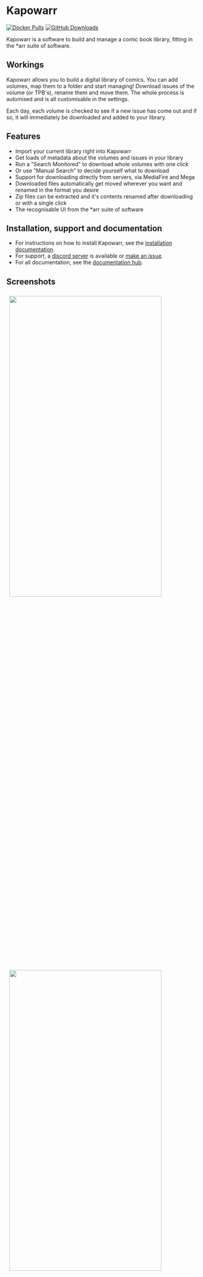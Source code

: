# Kapowarr

[![Docker Pulls](https://img.shields.io/docker/pulls/mrcas/kapowarr.svg)](https://hub.docker.com/r/mrcas/kapowarr)
[![GitHub Downloads](https://img.shields.io/github/downloads/Casvt/Kapowarr/total.svg)](https://github.com/Casvt/Kapowarr/releases)

Kapowarr is a software to build and manage a comic book library, fitting in the *arr suite of software.

## Workings

Kapowarr allows you to build a digital library of comics. You can add volumes, map them to a folder and start managing! Download issues of the volume (or TPB's), rename them and move them. The whole process is automised and is all customisable in the settings.

Each day, each volume is checked to see if a new issue has come out and if so, it will immediately be downloaded and added to your library.

## Features

- Import your current library right into Kapowarr
- Get loads of metadata about the volumes and issues in your library
- Run a "Search Monitored" to download whole volumes with one click
- Or use "Manual Search" to decide yourself what to download
- Support for downloading directly from servers, via MediaFire and Mega
- Downloaded files automatically get moved wherever you want and renamed in the format you desire
- Zip files can be extracted and it's contents renamed after downloading or with a single click
- The recognisable UI from the *arr suite of software

## Installation, support and documentation

- For instructions on how to install Kapowarr, see the [installation documentation](https://casvt.github.io/Kapowarr/installation/).
- For support, a [discord server](https://discord.gg/nMNdgG7vsE) is available or [make an issue](https://github.com/Casvt/Kapowarr/issues).
- For all documentation, see the [documentation hub](https://casvt.github.io/Kapowarr/).

## Screenshots

<img src="https://github.com/Casvt/Kapowarr/assets/88994465/797a7f2d-b279-4e21-8b99-c03e99065949" style="width: max(45%, 400px); margin: .5rem;">
<img src="https://github.com/Casvt/Kapowarr/assets/88994465/71465b08-03eb-477e-a511-f5bc5d953447" style="width: max(45%, 400px); margin: .5rem;">
<img src="https://github.com/Casvt/Kapowarr/assets/88994465/b21ae416-1ae4-46f1-8f63-cca21cc4ee7e" style="width: max(45%, 400px); margin: .5rem;">
<img src="https://github.com/Casvt/Kapowarr/assets/88994465/902b3c3a-4ffb-42c4-9184-a7197cecd965" style="width: max(45%, 400px); margin: .5rem;">
